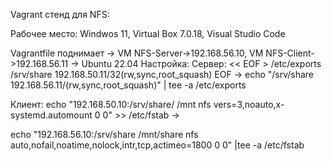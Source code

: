 Vagrant стенд для NFS:

Рабочее место: Windwos 11, Virtual Box 7.0.18, Visual Studio Code

Vagrantfile поднимает -> VM NFS-Server->192.168.56.10, VM NFS-Client->192.168.56.11 -> Ubuntu 22.04
Настройка:
Сервер:
<< EOF > /etc/exports /srv/share 192.168.50.11/32(rw,sync,root_squash) EOF -> echo "/srv/share 192.168.56.11/(rw,sync,root_squash)" | tee -a /etc/exports

Клиент:
echo "192.168.50.10:/srv/share/ /mnt nfs vers=3,noauto,x-systemd.automount 0 0" >> /etc/fstab ->

echo "192.168.56.10:/srv/share /mnt/share nfs auto,nofail,noatime,nolock,intr,tcp,actimeo=1800 0 0" |tee -a /etc/fstab
